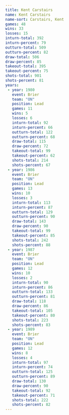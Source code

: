 ```yaml
---
title: Kent Carstairs
name: Kent Carstairs
name-sort: Carstairs, Kent
games: 48
wins: 33
losses: 15
inturn-total: 392
inturn-percent: 79
outturn-total: 509
outturn-percent: 82
draw-total: 506
draw-percent: 85
takeout-total: 395
takeout-percent: 75
shots-total: 901
shots-percent: 81
years:
 - year: 1980
   event: Brier
   team: "ON"
   position: Lead
   games: 11
   wins: 5
   losses: 6
   inturn-total: 92
   inturn-percent: 66
   outturn-total: 122
   outturn-percent: 68
   draw-total: 115
   draw-percent: 72
   takeout-total: 99
   takeout-percent: 62
   shots-total: 214
   shots-percent: 67
 - year: 1986
   event: Brier
   team: "ON"
   position: Lead
   games: 13
   wins: 10
   losses: 3
   inturn-total: 113
   inturn-percent: 87
   outturn-total: 129
   outturn-percent: 90
   draw-total: 143
   draw-percent: 90
   takeout-total: 99
   takeout-percent: 85
   shots-total: 242
   shots-percent: 88
 - year: 1987
   event: Brier
   team: "ON"
   position: Lead
   games: 12
   wins: 10
   losses: 2
   inturn-total: 90
   inturn-percent: 86
   outturn-total: 133
   outturn-percent: 81
   draw-total: 118
   draw-percent: 86
   takeout-total: 105
   takeout-percent: 80
   shots-total: 223
   shots-percent: 83
 - year: 1989
   event: Brier
   team: "ON"
   position: Lead
   games: 12
   wins: 8
   losses: 4
   inturn-total: 97
   inturn-percent: 74
   outturn-total: 125
   outturn-percent: 89
   draw-total: 130
   draw-percent: 90
   takeout-total: 92
   takeout-percent: 71
   shots-total: 222
   shots-percent: 82
---
```


